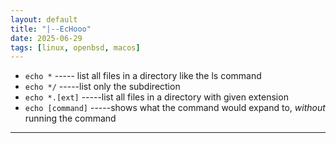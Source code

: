 ```yaml
---
layout: default
title: "|--EcHooo"
date: 2025-06-29
tags: [linux, openbsd, macos]
---
```


- `echo *` ----- list all files in a directory like the ls command
- `echo */` -----list only the subdirection
- `echo *.[ext]` -----list all files in a directory with given extension
- `echo [command]` -----shows what the command would expand to, *without* running the command

---
